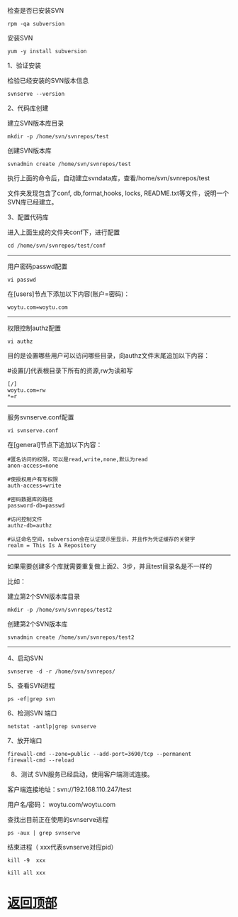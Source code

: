 检查是否已安装SVN
```
rpm -qa subversion
```
安装SVN
```
yum -y install subversion
```
1、验证安装

检验已经安装的SVN版本信息
```
svnserve --version
```
2、代码库创建

建立SVN版本库目录
```
mkdir -p /home/svn/svnrepos/test
```
创建SVN版本库
```
svnadmin create /home/svn/svnrepos/test
```
执行上面的命令后，自动建立svndata库，查看/home/svn/svnrepos/test

文件夹发现包含了conf, db,format,hooks, locks, README.txt等文件，说明一个SVN库已经建立。


3、配置代码库

进入上面生成的文件夹conf下，进行配置
```
cd /home/svn/svnrepos/test/conf
```
---------------------------------------------------
用户密码passwd配置
```
vi passwd
```
在[users]节点下添加以下内容(账户=密码)：
```
woytu.com=woytu.com
```
---------------------------------------------------

权限控制authz配置
```
vi authz
```
目的是设置哪些用户可以访问哪些目录，向authz文件末尾追加以下内容：

#设置[/]代表根目录下所有的资源,rw为读和写
```
[/]
woytu.com=rw
*=r
```
---------------------------------------------------

服务svnserve.conf配置
```
vi svnserve.conf
```
在[general]节点下追加以下内容：
```
#匿名访问的权限，可以是read,write,none,默认为read
anon-access=none

#使授权用户有写权限
auth-access=write

#密码数据库的路径
password-db=passwd

#访问控制文件
authz-db=authz

#认证命名空间，subversion会在认证提示里显示，并且作为凭证缓存的关键字
realm = This Is A Repository
```
---------------------------------------------------
如果需要创建多个库就需要重复做上面2、3步，并且test目录名是不一样的

比如：

建立第2个SVN版本库目录
```
mkdir -p /home/svn/svnrepos/test2
```
创建第2个SVN版本库
```
svnadmin create /home/svn/svnrepos/test2
```
---------------------------------------------------

4、启动SVN
```
svnserve -d -r /home/svn/svnrepos/
```

5、查看SVN进程
```
ps -ef|grep svn
```

6、检测SVN 端口
```
netstat -antlp|grep svnserve
```
7、放开端口
```
firewall-cmd --zone=public --add-port=3690/tcp --permanent
firewall-cmd --reload
```
 
8、测试
SVN服务已经启动，使用客户端测试连接。

客户端连接地址：svn://192.168.110.247/test

用户名/密码： woytu.com/woytu.com




查找出目前正在使用的svnserve进程
```
ps -aux | grep svnserve
```
结束进程（ xxx代表svnserve对应pid）
```
kill -9  xxx

kill all xxx
```
# [返回顶部](#readme)
